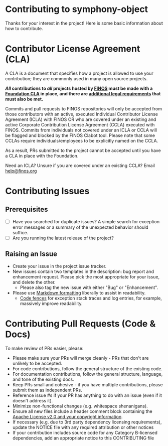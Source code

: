 # Contributing to symphony-object
Thanks for your interest in the project! Here is some basic information about how to contribute.
 
# Contributor License Agreement (CLA)

A CLA is a document that specifies how a project is allowed to use your
contribution; they are commonly used in many open source projects.

**_All_ contributions to _all_ projects hosted by [FINOS](https://www.finos.org/)
must be made with a
[Foundation CLA](https://finosfoundation.atlassian.net/wiki/spaces/FINOS/pages/83034172/Contribute)
in place, and there are [additional legal requirements](https://finosfoundation.atlassian.net/wiki/spaces/FINOS/pages/75530375/Legal+Requirements)
that must also be met.**

Commits and pull requests to FINOS repositories will only be accepted from those contributors with an active, executed Individual Contributor License Agreement (ICLA) with FINOS OR who are covered under an existing and active Corporate Contribution License Agreement (CCLA) executed with FINOS. Commits from individuals not covered under an ICLA or CCLA will be flagged and blocked by the FINOS Clabot tool. Please note that some CCLAs require individuals/employees to be explicitly named on the CCLA.

As a result, PRs submitted to the project cannot be accepted until you have a CLA in place with the Foundation.

Need an ICLA? Unsure if you are covered under an existing CCLA? Email [help@finos.org](mailto:help@finos.org?subject=CLA)
 
# Contributing Issues
 
## Prerequisites
 
* [ ] Have you searched for duplicate issues?  A simple search for exception error messages or a summary of the unexpected behavior should suffice.
* [ ] Are you running the latest release of the project?
 
## Raising an Issue
* Create your issue in the project issue tracker.
* New issues contain two templates in the description: bug report and enhancement request. Please pick the most appropriate for your issue, and delete the other.
  * Please also tag the new issue with either "Bug" or "Enhancement".
* Please use [Markdown formatting](https://help.github.com/categories/writing-on-github/)
liberally to assist in readability.
  * [Code fences](https://help.github.com/articles/creating-and-highlighting-code-blocks/) for exception stack traces and log entries, for example, massively improve readability.
 
# Contributing Pull Requests (Code & Docs)
To make review of PRs easier, please:
 
 * Please make sure your PRs will merge cleanly - PRs that don't are unlikely to be accepted.
 * For code contributions, follow the general structure of the existing code.
 * For documentation contributions, follow the general structure, language, and tone of the existing docs.
 * Keep PRs small and cohesive - if you have multiple contributions, please submit them as independent PRs.
 * Reference issue #s if your PR has anything to do with an issue (even if it doesn't address it).
 * Minimize non-functional changes (e.g. whitespace shenanigans).
 * Ensure all new files include a header comment block containing the [Apache License v2.0 and your copyright information](http://www.apache.org/licenses/LICENSE-2.0#apply).
 * If necessary (e.g. due to 3rd party dependency licensing requirements), update the NOTICE file with any required attribution or other notices
 * If your contribution includes source code for any Category B-licensed dependencies, add an appropriate notice to this CONTRIBUTING file
 
 
